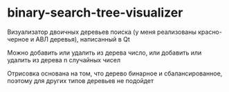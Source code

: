# binary-search-tree-visualizer
Визуализатор двоичных деревьев поиска (у меня реализованы красно-черное и АВЛ деревья), написанный в Qt

Можно добавить или удалить из дерева число, или добавить или удалить из дерева n случайных чисел

Отрисовка основана на том, что дерево бинарное и сбалансированное, поэтому для других типов деревьев не подойдет
